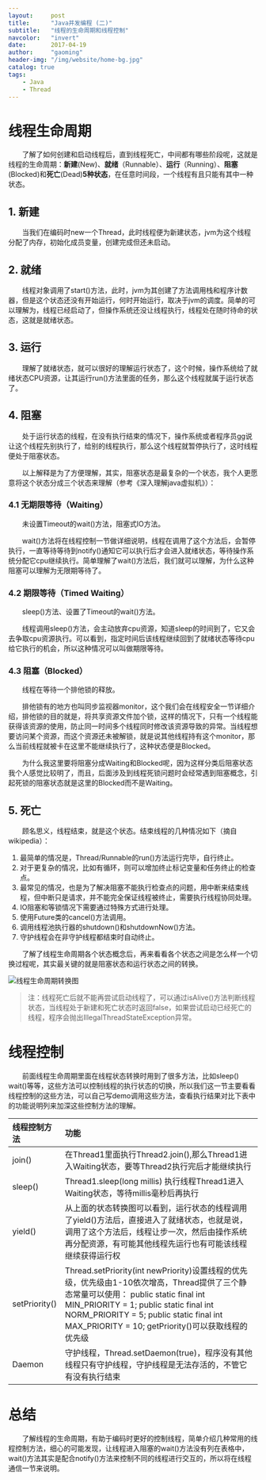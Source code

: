 ```yaml
---
layout:     post
title:      "Java并发编程 (二)"
subtitle:   "线程的生命周期和线程控制"
navcolor:   "invert"
date:       2017-04-19
author:     "gaoming"
header-img: "/img/website/home-bg.jpg"
catalog: true
tags:
    - Java 
    - Thread 
---
```


# 线程生命周期

  了解了如何创建和启动线程后，直到线程死亡，中间都有哪些阶段呢，这就是线程的生命周期：**新建**(New)、**就绪**（Runnable）、**运行**（Running）、**阻塞**(Blocked)和**死亡**(Dead)**5种状态**，在任意时间段，一个线程有且只能有其中一种状态。

## 1. 新建

  当我们在编码时new一个Thread，此时线程便为新建状态，jvm为这个线程分配了内存，初始化成员变量，创建完成但还未启动。

## 2. 就绪

  线程对象调用了start()方法，此时，jvm为其创建了方法调用栈和程序计数器，但是这个状态还没有开始运行，何时开始运行，取决于jvm的调度。简单的可以理解为，线程已经启动了，但操作系统还没让线程执行，线程处在随时待命的状态，这就是就绪状态。

## 3. 运行

  理解了就绪状态，就可以很好的理解运行状态了，这个时候，操作系统给了就绪状态CPU资源，让其运行run()方法里面的任务，那么这个线程就属于运行状态了。

## 4. 阻塞

  处于运行状态的线程，在没有执行结束的情况下，操作系统或者程序员gg说让这个线程先别执行了，给别的线程执行，那么这个线程就暂停执行了，这时线程便处于阻塞状态。

  以上解释是为了方便理解，其实，阻塞状态是最复杂的一个状态，我个人更愿意将这个状态分成三个状态来理解（参考《深入理解java虚拟机》）：

### 4.1  无期限等待（Waiting）

  未设置Timeout的wait()方法，阻塞式IO方法。

  wait()方法将在线程控制一节做详细说明，线程在调用了这个方法后，会暂停执行，一直等待等待到notify()通知它可以执行后才会进入就绪状态，等待操作系统分配它cpu继续执行。简单理解了wait()方法后，我们就可以理解，为什么这种阻塞可以理解为无限期等待了。

### 4.2  期限等待（Timed Waiting）

  sleep()方法、设置了Timeout的wait()方法。

  线程调用sleep()方法，会主动放弃cpu资源，知道sleep的时间到了，它又会去争取cpu资源执行。可以看到，指定时间后该线程继续回到了就绪状态等待cpu给它执行的机会，所以这种情况可以叫做期限等待。

### 4.3 阻塞（Blocked）

  线程在等待一个排他锁的释放。

  排他锁有的地方也叫同步监视器monitor，这个我们会在线程安全一节详细介绍，排他锁的目的就是，将共享资源文件加个锁，这样的情况下，只有一个线程能获得该资源的使用，防止同一时间多个线程同时修改该资源导致的异常。当线程想要访问某个资源，而这个资源还未被解锁，就是说其他线程持有这个monitor，那么当前线程就被卡在这里不能继续执行了，这种状态便是Blocked。

  为什么我这里要将阻塞分成Waiting和Blocked呢，因为这样分类后阻塞状态我个人感觉比较明了，而且，后面涉及到线程死锁问题时会经常遇到阻塞概念，引起死锁的阻塞状态就是这里的Blocked而不是Waiting。

## 5. 死亡

  顾名思义，线程结束，就是这个状态。结束线程的几种情况如下（摘自wikipedia）：

1. 最简单的情况是，Thread/Runnable的run()方法运行完毕，自行终止。
2. 对于更复杂的情况，比如有循环，则可以增加终止标记变量和任务终止的检查点。
3. 最常见的情况，也是为了解决阻塞不能执行检查点的问题，用中断来结束线程，但中断只是请求，并不能完全保证线程被终止，需要执行线程协同处理。
4. IO阻塞和等锁情况下需要通过特殊方式进行处理。
5. 使用Future类的cancel()方法调用。
6. 调用线程池执行器的shutdown()和shutdownNow()方法。
7. 守护线程会在非守护线程都结束时自动终止。

  了解了线程生命周期各个状态概念后，再来看看各个状态之间是怎么样一个切换过程呢，其实最关键的就是阻塞状态和运行状态之间的转换。

![线程生命周期转换图](https://github.com/GaoMingA/blogger/blob/master/img/website/android/java_thread_lifecycle.png?raw=true)

> 注：线程死亡后就不能再尝试启动线程了，可以通过isAlive()方法判断线程状态，当线程处于新建和死亡状态时返回false，如果尝试启动已经死亡的线程，程序会抛出IllegalThreadStateException异常。

# 线程控制

  前面线程生命周期里面在线程状态转换时用到了很多方法，比如sleep() wait()等等，这些方法可以控制线程的执行状态的切换，所以我们这一节主要看看线程控制的这些方法，可以自己写demo调用这些方法，查看执行结果对比下表中的功能说明列来加深这些控制方法的理解。

| 线程控制方法        | 功能                                       |
| :------------ | :--------------------------------------- |
| join()        | 在Thread1里面执行Thread2.join(),那么Thread1进入Waiting状态，要等Thread2执行完后才能继续执行 |
| sleep()       | Thread1.sleep(long millis) 执行线程Thread1进入Waiting状态，等待millis毫秒后再执行 |
| yield()       | 从上面的状态转换图可以看到，运行状态的线程调用了yield()方法后，直接进入了就绪状态，也就是说，调用了这个方法后，线程让步一次，然后由操作系统再分配资源，有可能其他线程先运行也有可能该线程继续获得运行权 |
| setPriority() | Thread.setPriority(int newPriority)设置线程的优先级，优先级由1-10依次增高，Thread提供了三个静态常量可以使用： public static final int MIN_PRIORITY = 1; public static final int NORM_PRIORITY = 5; public static final int MAX_PRIORITY = 10;  getPriority()可以获取线程的优先级 |
| Daemon        | 守护线程，Thread.setDaemon(true)，程序没有其他线程只有守护线程，守护线程是无法存活的，不管它有没有执行结束 |

# 总结

  了解线程的生命周期，有助于编码时更好的控制线程，简单介绍几种常用的线程控制方法，细心的可能发现，让线程进入阻塞的wait()方法没有列在表格中，wait()方法其实是配合notify()方法来控制不同的线程进行交互的，所以将在线程通信一节来说明。


